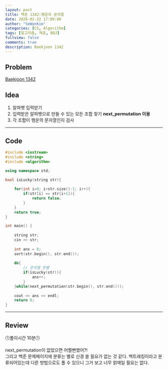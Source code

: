 ```yaml
---
layout: post
title: 백준 1342:행운의 문자열
date: 2020-02-22 17:09:00
author: "SeWonKim"
categories: [CS, Algorithm]
tags: [알고리즘, 백준, BOJ]
fullview: false
comments: true
description: Baekjoon 1342
---
```


## Problem

[Baekjoon 1342](https://www.acmicpc.net/problem/1342)

## Idea

1. 알파벳 입력받기
2. 입력받은 알파벳으로 만들 수 있는 모든 조합 찾기 **next_permutation 이용**
3. 각 조합이 행운의 문자열인지 검사

---

## Code
```cpp
#include <iostream>
#include <string>
#include <algorithm>

using namespace std;

bool isLucky(string str){
	
	for(int i=0; i<str.size()-1; i++){
		if(str[i] == str[i+1]){
			return false;
		}
	}
	return true;
}

int main() {
	
	string str;
	cin >> str;
	
	int ans = 0;
	sort(str.begin(), str.end());
	
	do{
		// 문자열 판별 
		if(isLucky(str)){
			ans++;
		}
	}while(next_permutation(str.begin(), str.end()));
	
	cout << ans << endl;
	return 0;
}
```


---

## Review

🕒풀이시간 10분🕒 

next_permutation이 없었으면 어쩔뻔했어?!     
그리고 백준 문제페이지에 분류는 별로 신경 쓸 필요가 없는 것 같다. 백트래킹이라고 분류되어있는데 다른 방법으로도 풀 수 있으니 그거 보고 너무 얽매일 필요는 없다. 
